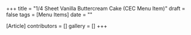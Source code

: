 +++
title = "1/4 Sheet Vanilla Buttercream Cake (CEC Menu Item)"
draft = false
tags = [Menu Items]
date = ""

[Article]
contributors = []
gallery = []
+++